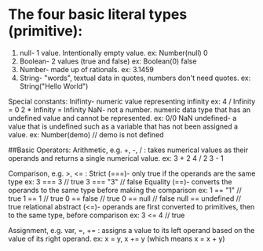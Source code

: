 # The four basic literal types (primitive):
1. null- 1 value. Intentionally empty value. 
  ex: Number(null)
      0
2. Boolean- 2 values (true and false)
  ex: Boolean(0)
      false
3. Number- made up of rationals. ex: 3.1459
4. String- "words", textual data in quotes, numbers don't need quotes.
  ex: String("Hello World")

Special constants:
Inifinty- numeric value representing infinity
  ex: 4 / Infinity = 0
      2 * Infinity = Infinity
NaN- not a number. numeric data type that has an undefined value and cannot be represented.
  ex: 0/0
      NaN
undefined- a value that is undefined such as a variable that has not been assigned a value.
  ex: Number(demo) // demo is not defined

##Basic Operators:
Arithmetic, e.g. +, -, / : takes numerical values as their operands and returns a single numerical value.
  ex: 3 + 2
      4 / 2
      3 - 1

Comparison, e.g. >, <= :
Strict (===)- only true if the operands are the same type
  ex: 3 === 3 // true
      3 === "3" // false
Equality (==)- converts the operands to the same type before making the comparison
  ex: 1 == "1" // true
      1 == 1 // true
      0 == false // true
      0 == null // false
      null == undefined // true
relational abstract (<=)- operands are first converted to primitives, then to the same type, before comparison
    ex: 3 <= 4 // true

Assignment, e.g. var, =, += : assigns a value to its left operand based on the value of its right operand.
  ex: x = y, x += y (which means x = x + y)
